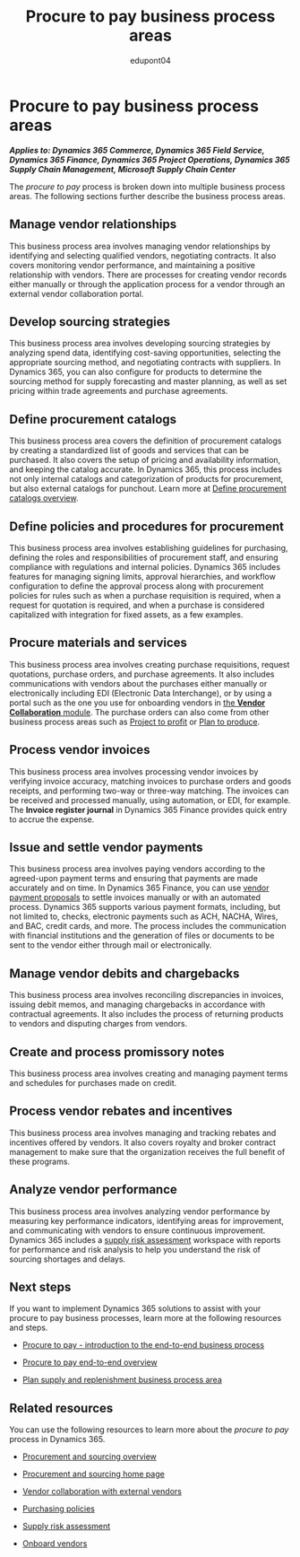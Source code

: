 ﻿---
title: Procure to pay business process areas
description: Get an overview for each of the business process areas in the procure to pay end-to-end business process flow in Dynamics 365 solutions.
ms.date: 07/17/2023
ms.topic: conceptual
author: edupont04
ms.author: raprofit
---

# Procure to pay business process areas

***Applies to: Dynamics 365 Commerce, Dynamics 365 Field Service, Dynamics 365 Finance, Dynamics 365 Project Operations, Dynamics 365 Supply Chain Management, Microsoft Supply Chain Center***

The *procure to pay* process is broken down into multiple business process areas. The following sections further describe the business process areas.

## Manage vendor relationships

This business process area involves managing vendor relationships by identifying and selecting qualified vendors, negotiating contracts. It also covers monitoring vendor performance, and maintaining a positive relationship with vendors. There are processes for creating vendor records either manually or through the application process for a vendor through an external vendor collaboration portal. <!-- Learn more at TODO: ADD LINK Manage vendor relationships -->

## Develop sourcing strategies

This business process area involves developing sourcing strategies by analyzing spend data, identifying cost-saving opportunities, selecting the appropriate sourcing method, and negotiating contracts with suppliers. In Dynamics 365, you can also configure for products to determine the sourcing method for supply forecasting and master planning, as well as set pricing within trade agreements and purchase agreements. <!-- Learn more at TODO: ADD LINK Develop sourcing strategies -->

## Define procurement catalogs

This business process area covers the definition of procurement catalogs by creating a standardized list of goods and services that can be purchased. It also covers the setup of pricing and availability information, and keeping the catalog accurate. In Dynamics 365, this process includes not only internal catalogs and categorization of products for procurement, but also external catalogs for punchout. Learn more at [Define procurement catalogs overview](procure-to-pay-define-procurement-catalogs-overview.md).  

## Define policies and procedures for procurement

This business process area involves establishing guidelines for purchasing, defining the roles and responsibilities of procurement staff, and ensuring compliance with regulations and internal policies. Dynamics 365 includes features for managing signing limits, approval hierarchies, and workflow configuration to define the approval process along with procurement policies for rules such as when a purchase requisition is required, when a request for quotation is required, and when a purchase is considered capitalized with integration for fixed assets, as a few examples. <!-- Learn more at TODO: ADD LINK Define policies and procedures for procurement -->

## Procure materials and services

This business process area involves creating purchase requisitions, request quotations, purchase orders, and purchase agreements. It also includes communications with vendors about the purchases either manually or electronically including EDI (Electronic Data Interchange), or by using a portal such as the one you use for onboarding vendors in [the **Vendor Collaboration** module](/dynamics365/supply-chain/procurement/set-up-maintain-vendor-collaboration). The purchase orders can also come from other business process areas such as [Project to profit](project-to-profit-introduction.md) or [Plan to produce](plan-to-produce-introduction.md).  

<!-- Learn more at TODO: ADD LINK Procure materials and services -->

## Process vendor invoices

This business process area involves processing vendor invoices by verifying invoice accuracy, matching invoices to purchase orders and goods receipts, and performing two-way or three-way matching. The invoices can be received and processed manually, using automation, or EDI, for example. The **Invoice register journal** in Dynamics 365 Finance provides quick entry to accrue the expense.  <!-- Learn more at TODO: ADD LINK Process vendor invoices -->

## Issue and settle vendor payments

This business process area involves paying vendors according to the agreed-upon payment terms and ensuring that payments are made accurately and on time. In Dynamics 365 Finance, you can use [vendor payment proposals](/dynamics365/finance/accounts-payable/automate-vendor-payment-proposal) to settle invoices manually or with an automated process. Dynamics 365 supports various payment formats, including, but not limited to, checks, electronic payments such as ACH, NACHA, Wires, and BAC, credit cards, and more. The process includes the communication with financial institutions and the generation of files or documents to be sent to the vendor either through mail or electronically. <!-- Learn more at TODO: ADD LINK Issue and settle vendor payments -->

## Manage vendor debits and chargebacks

This business process area involves reconciling discrepancies in invoices, issuing debit memos, and managing chargebacks in accordance with contractual agreements. It also includes the process of returning products to vendors and disputing charges from vendors. <!-- Learn more at TODO: ADD LINK Manage vendor debits and chargebacks -->

## Create and process promissory notes

This business process area involves creating and managing payment terms and schedules for purchases made on credit. <!-- Learn more at TODO: ADD LINK Create and process promissory notes -->

## Process vendor rebates and incentives

This business process area involves managing and tracking rebates and incentives offered by vendors. It also covers royalty and broker contract management to make sure that the organization receives the full benefit of these programs. <!-- Learn more at TODO: ADD LINK Process vendor rebates and incentives -->

## Analyze vendor performance

This business process area involves analyzing vendor performance by measuring key performance indicators, identifying areas for improvement, and communicating with vendors to ensure continuous improvement. Dynamics 365 includes a [supply risk assessment](/dynamics365/supply-chain/procurement/supply-risk-assessment-overview) workspace with reports for performance and risk analysis to help you understand the risk of sourcing shortages and delays.  <!-- Learn more at TODO: ADD LINK Analyze vendor performance -->

## Next steps

If you want to implement Dynamics 365 solutions to assist with your procure to pay business processes, learn more at the following resources and steps.

- [Procure to pay - introduction to the end-to-end business process](procure-to-pay-introduction.md)

- [Procure to pay end-to-end overview](procure-to-pay-overview.md)  

- [Plan supply and replenishment business process area](forecast-to-plan-areas.md#plan-supply-and-replenishment)  

## Related resources

You can use the following resources to learn more about the *procure to pay* process in Dynamics 365.

- [Procurement and sourcing overview](/dynamics365/supply-chain/procurement/procurement-sourcing-overview)  

- [Procurement and sourcing home page](/dynamics365/supply-chain/procurement/procurement-sourcing)  

- [Vendor collaboration with external vendors](/dynamics365/supply-chain/procurement/vendor-collaboration-work-external-vendors)  

- [Purchasing policies](/dynamics365/supply-chain/procurement/purchase-policies)  

- [Supply risk assessment](/dynamics365/supply-chain/procurement/supply-risk-assessment-overview)  

- [Onboard vendors](/dynamics365/supply-chain/procurement/vendor-onboarding)  

<!--## Tags
*Stakeholders:* Functional consultant, Buyer, Director of Procurement, Purchasing agent, Purchasing manager, Accounts payable clerk, Accounts payable manager, System administrator, Business Analyst, Director of IT, Business Systems Analyst, Controller, CFO, Accountant, or Accounting manager, Internal auditors, External auditors

*Products:* Dynamics 365 Commerce, Dynamics 365 Field Service, Dynamics 365 Finance, Dynamics 365 Project Operations, Dynamics 365 Supply Chain Management, Microsoft Supply Chain Center
